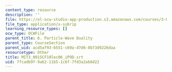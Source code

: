 ```yaml
---
content_type: resource
description: ''
file: https://ol-ocw-studio-app-production.s3.amazonaws.com/courses/3-091sc-introduction-to-solid-state-chemistry-fall-2010/7fcadb9f9a6211b51c6f7fd3a2ab6d22_MIT3_091SCF10lec06_iPOD.srt
file_type: application/x-subrip
learning_resource_types: []
ocw_type: OCWFile
parent_title: 6. Particle-Wave Duality
parent_type: CourseSection
parent_uid: acd5af93-6551-c69a-d7d6-8b73d9226daa
resourcetype: Other
title: MIT3_091SCF10lec06_iPOD.srt
uid: 7fcadb9f-9a62-11b5-1c6f-7fd3a2ab6d22
---
```

